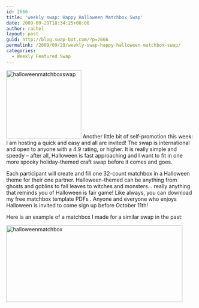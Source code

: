 ```yaml
---
id: 2666
title: 'weekly swap: Happy Halloween Matchbox Swap'
date: 2009-09-29T18:34:25+00:00
author: rachel
layout: post
guid: http://blog.swap-bot.com/?p=2666
permalink: /2009/09/29/weekly-swap-happy-halloween-matchbox-swap/
categories:
  - Weekly Featured Swap
---
```

[<img src="http://blog.swap-bot.com/wp-content/uploads/2009/09/halloweenmatchboxswap.gif" alt="halloweenmatchboxswap" title="halloweenmatchboxswap" width="200" height="182" class="alignleft size-full wp-image-2667" />](http://www.swap-bot.com/swap/show/46211) Another little bit of self-promotion this week: I am hosting a quick and easy and all are invited! The swap is international and open to anyone with a 4.9 rating, or higher. It is really simple and speedy &#8211; after all, Halloween is fast approaching and I want to fit in one more spooky holiday-themed craft swap before it comes and goes. 

Each participant will create and fill one 32-count matchbox in a Halloween theme for their one partner. Halloween-themed can be anything from ghosts and goblins to fall leaves to witches and monsters&#8230; really anything that reminds you of Halloween is fair game! Like always, you can download my free matchbox template PDFs . Anyone and everyone who enjoys Halloween is invited to come sign up before October 11th!

Here is an example of a matchbox I made for a similar swap in the past:

  <img src="http://blog.swap-bot.com/wp-content/uploads/2009/09/halloweenmatchbox.jpg" alt="halloweenmatchbox" title="halloweenmatchbox" width="470" height="205" class="alignnone size-full wp-image-2668" />